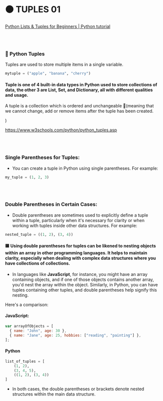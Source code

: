 # 🟠 TUPLES 01

[Python Lists & Tuples for Beginners | Python tutorial](https://youtu.be/KWKWswDfAb0?feature=shared&t=1602)

<br>
<br>

### 🌈 Python Tuples

Tuples are used to store multiple items in a single variable.

```python
mytuple = ("apple", "banana", "cherry")

```

#### Tuple is one of 4 built-in data types in Python used to store collections of data, the other 3 are List, Set, and Dictionary, all with different qualities and usage.

A tuple is a collection which is ordered and unchangeable 🔴(meaning that we cannot change, add or remove items after the tuple has been created.

)

https://www.w3schools.com/python/python_tuples.asp

<br>
<br>

### Single Parentheses for Tuples:

- You can create a tuple in Python using single parentheses. For example:

```python
my_tuple = (1, 2, 3)

```

<br>
<br>

### Double Parentheses in Certain Cases:

- Double parentheses are sometimes used to explicitly define a tuple within a tuple, particularly when it's necessary for clarity or when working with tuples inside other data structures. For example:

```python
nested_tuple = ((1, 2), (3, 4))
```

#### 🟨 Using double parentheses for tuples can be likened to nesting objects within an array in other programming languages. It helps to maintain clarity, especially when dealing with complex data structures where you have collections of collections.

- In languages like **JavaScript**, for instance, you might have an array containing objects, and if one of those objects contains another array, you'd nest the array within the object. Similarly, in Python, you can have tuples containing other tuples, and double parentheses help signify this nesting.

Here's a comparison:

#### JavaScript:

```javascript
var arrayOfObjects = [
  { name: "John", age: 30 },
  { name: "Jane", age: 25, hobbies: ["reading", "painting"] },
];
```

#### Python

```python
list_of_tuples = [
    (1, 2),
    (3, 4, 5),
    ((1, 2), (3, 4))
]

```

- In both cases, the double parentheses or brackets denote nested structures within the main data structure.
